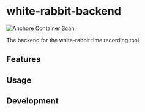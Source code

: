# white-rabbit-backend

![Anchore Container Scan](https://github.com/itsallcode/white-rabbit-backend/workflows/Anchore%20Container%20Scan/badge.svg)


The backend for the white-rabbit time recording tool

## Features

## Usage

## Development
